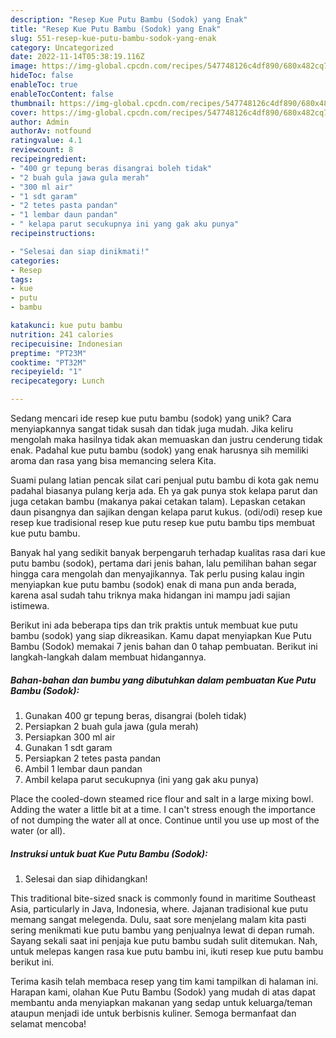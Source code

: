 ```yaml
---
description: "Resep Kue Putu Bambu (Sodok) yang Enak"
title: "Resep Kue Putu Bambu (Sodok) yang Enak"
slug: 551-resep-kue-putu-bambu-sodok-yang-enak
category: Uncategorized
date: 2022-11-14T05:38:19.116Z
image: https://img-global.cpcdn.com/recipes/547748126c4df890/680x482cq70/kue-putu-bambu-sodok-foto-resep-utama.jpg
hideToc: false
enableToc: true
enableTocContent: false
thumbnail: https://img-global.cpcdn.com/recipes/547748126c4df890/680x482cq70/kue-putu-bambu-sodok-foto-resep-utama.jpg
cover: https://img-global.cpcdn.com/recipes/547748126c4df890/680x482cq70/kue-putu-bambu-sodok-foto-resep-utama.jpg
author: Admin
authorAv: notfound
ratingvalue: 4.1
reviewcount: 8
recipeingredient:
- "400 gr tepung beras disangrai boleh tidak"
- "2 buah gula jawa gula merah"
- "300 ml air"
- "1 sdt garam"
- "2 tetes pasta pandan"
- "1 lembar daun pandan"
- " kelapa parut secukupnya ini yang gak aku punya"
recipeinstructions:

- "Selesai dan siap dinikmati!"
categories:
- Resep
tags:
- kue
- putu
- bambu

katakunci: kue putu bambu 
nutrition: 241 calories
recipecuisine: Indonesian
preptime: "PT23M"
cooktime: "PT32M"
recipeyield: "1"
recipecategory: Lunch

---
```





Sedang mencari ide resep kue putu bambu (sodok) yang unik? Cara menyiapkannya sangat tidak susah dan tidak juga mudah. Jika keliru mengolah maka hasilnya tidak akan memuaskan dan justru cenderung tidak enak. Padahal kue putu bambu (sodok) yang enak harusnya sih memiliki aroma dan rasa yang bisa memancing selera Kita.





Suami pulang latian pencak silat cari penjual putu bambu di kota gak nemu padahal biasanya pulang kerja ada. Eh ya gak punya stok kelapa parut dan juga cetakan bambu (makanya pakai cetakan talam). Lepaskan cetakan daun pisangnya dan sajikan dengan kelapa parut kukus. (odi/odi) resep kue resep kue tradisional resep kue putu resep kue putu bambu tips membuat kue putu bambu.

Banyak hal yang sedikit banyak berpengaruh terhadap kualitas rasa dari kue putu bambu (sodok), pertama dari jenis bahan, lalu pemilihan bahan segar hingga cara mengolah dan menyajikannya. Tak perlu pusing kalau ingin menyiapkan kue putu bambu (sodok) enak di mana pun anda berada, karena asal sudah tahu triknya maka hidangan ini mampu jadi sajian istimewa.






Berikut ini ada beberapa tips dan trik praktis untuk membuat kue putu bambu (sodok) yang siap dikreasikan. Kamu dapat menyiapkan Kue Putu Bambu (Sodok) memakai 7 jenis bahan dan 0 tahap pembuatan. Berikut ini langkah-langkah dalam membuat hidangannya.

<!--inarticleads1-->

##### Bahan-bahan dan bumbu yang dibutuhkan dalam pembuatan Kue Putu Bambu (Sodok):

1. Gunakan 400 gr tepung beras, disangrai (boleh tidak)
1. Persiapkan 2 buah gula jawa (gula merah)
1. Persiapkan 300 ml air
1. Gunakan 1 sdt garam
1. Persiapkan 2 tetes pasta pandan
1. Ambil 1 lembar daun pandan
1. Ambil  kelapa parut secukupnya (ini yang gak aku punya)


Place the cooled-down steamed rice flour and salt in a large mixing bowl. Adding the water a little bit at a time. I can&#39;t stress enough the importance of not dumping the water all at once. Continue until you use up most of the water (or all). 

<!--inarticleads2-->

##### Instruksi untuk buat Kue Putu Bambu (Sodok):


1. Selesai dan siap dihidangkan!

This traditional bite-sized snack is commonly found in maritime Southeast Asia, particularly in Java, Indonesia, where. Jajanan tradisional kue putu memang sangat melegenda. Dulu, saat sore menjelang malam kita pasti sering menikmati kue putu bambu yang penjualnya lewat di depan rumah. Sayang sekali saat ini penjaja kue putu bambu sudah sulit ditemukan. Nah, untuk melepas kangen rasa kue putu bambu ini, ikuti resep kue putu bambu berikut ini. 

Terima kasih telah membaca resep yang tim kami tampilkan di halaman ini. Harapan kami, olahan Kue Putu Bambu (Sodok) yang mudah di atas dapat membantu anda menyiapkan makanan yang sedap untuk keluarga/teman ataupun menjadi ide untuk berbisnis kuliner. Semoga bermanfaat dan selamat mencoba!
